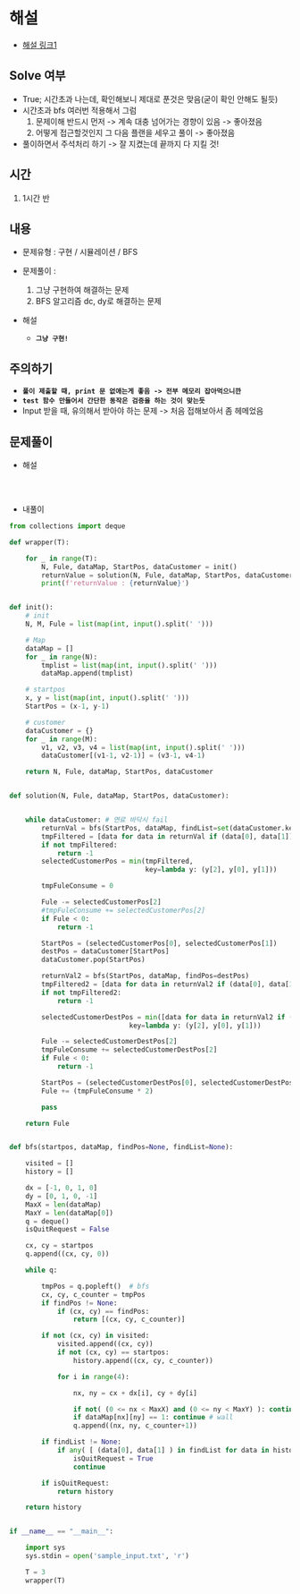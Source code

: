 # 해설
- [해설 링크1](https://jae-eun-ai.tistory.com/12)


## Solve 여부
- True; 시간초과 나는데, 확인해보니 제대로 푼것은 맞음(굳이 확인 안해도 될듯)
- 시간초과 bfs 여러번 적용해서 그럼
  1) 문제이해 반드시 먼저  ->  계속 대충 넘어가는 경향이 있음 -> 좋아졌음
  2) 어떻게 접근할것인지 그 다음 플랜을 세우고 풀이 -> 좋아졌음
- 풀이하면서 주석처리 하기 -> 잘 지켰는데 끝까지 다 지킬 것!

## 시간
  1) 1시간 반

## 내용
- 문제유형 : 구현 / 시뮬레이션 / BFS
- 문제풀이 :

    1) 그냥 구현하여 해결하는 문제
    2) BFS 알고리즘 dc, dy로 해결하는 문제


- 해설
    - **`그냥 구현!`**


## 주의하기

- **`풀이 제출할 때, print 문 없애는게 좋음 -> 전부 메모리 잡아먹으니깐`**
- **`test 함수 만들어서 간단한 동작은 검증을 하는 것이 맞는듯`**
- Input 받을 때, 유의해서 받아야 하는 문제 -> 처음 접해보아서 좀 헤메었음


## 문제풀이

- 해설
```python
```

<br>

- 내풀이
```python
from collections import deque

def wrapper(T):

    for _ in range(T):
        N, Fule, dataMap, StartPos, dataCustomer = init()
        returnValue = solution(N, Fule, dataMap, StartPos, dataCustomer)
        print(f'returnValue : {returnValue}')


def init():
    # init
    N, M, Fule = list(map(int, input().split(' ')))

    # Map
    dataMap = []
    for _ in range(N):
        tmplist = list(map(int, input().split(' ')))
        dataMap.append(tmplist)

    # startpos
    x, y = list(map(int, input().split(' ')))
    StartPos = (x-1, y-1)

    # customer
    dataCustomer = {}
    for _ in range(M):
        v1, v2, v3, v4 = list(map(int, input().split(' ')))
        dataCustomer[(v1-1, v2-1)] = (v3-1, v4-1)

    return N, Fule, dataMap, StartPos, dataCustomer


def solution(N, Fule, dataMap, StartPos, dataCustomer):


    while dataCustomer: # 연료 바닥시 fail
        returnVal = bfs(StartPos, dataMap, findList=set(dataCustomer.keys()))
        tmpFiltered = [data for data in returnVal if (data[0], data[1]) in dataCustomer]
        if not tmpFiltered:
            return -1
        selectedCustomerPos = min(tmpFiltered,
                                  key=lambda y: (y[2], y[0], y[1]))

        tmpFuleConsume = 0

        Fule -= selectedCustomerPos[2]
        #tmpFuleConsume += selectedCustomerPos[2]
        if Fule < 0:
            return -1

        StartPos = (selectedCustomerPos[0], selectedCustomerPos[1])
        destPos = dataCustomer[StartPos]
        dataCustomer.pop(StartPos)

        returnVal2 = bfs(StartPos, dataMap, findPos=destPos)
        tmpFiltered2 = [data for data in returnVal2 if (data[0], data[1]) in set(dataCustomer.values())]
        if not tmpFiltered2:
            return -1

        selectedCustomerDestPos = min([data for data in returnVal2 if (data[0], data[1]) == destPos],
                              key=lambda y: (y[2], y[0], y[1]))

        Fule -= selectedCustomerDestPos[2]
        tmpFuleConsume += selectedCustomerDestPos[2]
        if Fule < 0:
            return -1

        StartPos = (selectedCustomerDestPos[0], selectedCustomerDestPos[1])
        Fule += (tmpFuleConsume * 2)

        pass

    return Fule


def bfs(startpos, dataMap, findPos=None, findList=None):

    visited = []
    history = []

    dx = [-1, 0, 1, 0]
    dy = [0, 1, 0, -1]
    MaxX = len(dataMap)
    MaxY = len(dataMap[0])
    q = deque()
    isQuitRequest = False

    cx, cy = startpos
    q.append((cx, cy, 0))

    while q:

        tmpPos = q.popleft()  # bfs
        cx, cy, c_counter = tmpPos
        if findPos != None:
            if (cx, cy) == findPos:
                return [(cx, cy, c_counter)]

        if not (cx, cy) in visited:
            visited.append((cx, cy))
            if not (cx, cy) == startpos:
                history.append((cx, cy, c_counter))

            for i in range(4):

                nx, ny = cx + dx[i], cy + dy[i]

                if not( (0 <= nx < MaxX) and (0 <= ny < MaxY) ): continue # out of boundary
                if dataMap[nx][ny] == 1: continue # wall
                q.append((nx, ny, c_counter+1))

        if findList != None:
            if any( [ (data[0], data[1] ) in findList for data in history] ):
                isQuitRequest = True
                continue

        if isQuitRequest:
            return history

    return history


if __name__ == "__main__":

    import sys
    sys.stdin = open('sample_input.txt', 'r')

    T = 3
    wrapper(T)

```
